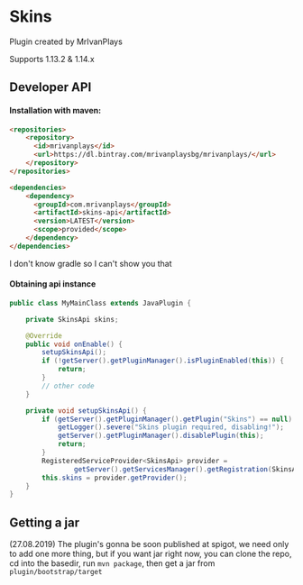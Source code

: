 # Skins
Plugin created by MrIvanPlays

Supports 1.13.2 & 1.14.x

## Developer API

#### Installation with maven:
```html
<repositories>
    <repository>
      <id>mrivanplays</id>
      <url>https://dl.bintray.com/mrivanplaysbg/mrivanplays/</url>
    </repository>
</repositories>

<dependencies>
    <dependency>
      <groupId>com.mrivanplays</groupId>
      <artifactId>skins-api</artifactId>
      <version>LATEST</version>
      <scope>provided</scope>
    </dependency>
</dependencies>
```

I don't know gradle so I can't show you that

#### Obtaining api instance
```java
public class MyMainClass extends JavaPlugin {

    private SkinsApi skins;

    @Override
    public void onEnable() {
        setupSkinsApi();
        if (!getServer().getPluginManager().isPluginEnabled(this)) {
            return;
        }
        // other code
    }

    private void setupSkinsApi() {
        if (getServer().getPluginManager().getPlugin("Skins") == null) {
            getLogger().severe("Skins plugin required, disabling!");
            getServer().getPluginManager().disablePlugin(this);
            return;
        }
        RegisteredServiceProvider<SkinsApi> provider = 
                getServer().getServicesManager().getRegistration(SkinsApi.class);
        this.skins = provider.getProvider();
    }
}
```

## Getting a jar
(27.08.2019)
The plugin's gonna be soon published at spigot, we need only to add one more thing, but
if you want jar right now, you can clone the repo, cd into the basedir, run `mvn package`, then
get a jar from `plugin/bootstrap/target`
